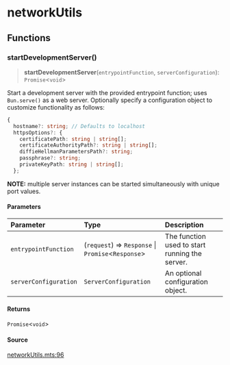 # networkUtils

## Functions

### startDevelopmentServer()

> **startDevelopmentServer**(`entrypointFunction`, `serverConfiguration`): `Promise`\<`void`\>

Start a development server with the provided entrypoint function; uses `Bun.serve()` as a web
server. Optionally specify a configuration object to customize functionality as follows:
```ts
{
  hostname?: string; // Defaults to localhost
  httpsOptions?: {
    certificatePath: string | string[];
    certificateAuthorityPath?: string | string[];
    diffieHellmanParametersPath?: string;
    passphrase?: string;
    privateKeyPath: string | string[];
  };
```
**NOTE:** multiple server instances can be started simultaneously with unique port values.

#### Parameters

| Parameter | Type | Description |
| :------ | :------ | :------ |
| `entrypointFunction` | (`request`) => `Response` \| `Promise`\<`Response`\> | The function used to start running the server. |
| `serverConfiguration` | `ServerConfiguration` | An optional configuration object. |

#### Returns

`Promise`\<`void`\>

#### Source

[networkUtils.mts:96](https://github.com/mangs/bun-utils/blob/f0fc6379da509807814e8ac8b785e2f07baf6bf6/utils/networkUtils.mts#L96)

